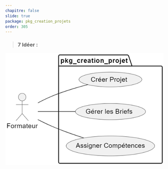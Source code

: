 ```yaml
---
chapitre: false
slide: true
package: pkg_creation_projets
order: 305
---
```

<!-- new slide -->

> ### 7 Idéer :

![Idéer](../Image/Cas-d'utilisation.png)

